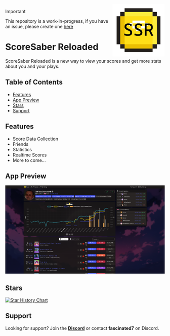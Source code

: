 <img src="./assets/logo.webp" alt="ScoreSaber Reloaded" width="165" align="right">

> [!IMPORTANT]
> This repository is a work-in-progress, if you have an issue, please create one <a href="https://github.com/RealFascinated/scoresaber-reloaded/issues/new">here</a>

# ScoreSaber Reloaded
ScoreSaber Reloaded is a new way to view your scores and get more stats about you and your plays.

## Table of Contents
- [Features](#features)
- [App Preview](#app-preview)
- [Stars](#stars)
- [Support](#support)

## Features
- Score Data Collection
- Friends
- Statistics
- Realtime Scores
- More to come...


## App Preview

![preview](./projects/website/public/assets/home/app-preview.png)

## Stars
[![Star History Chart](https://api.star-history.com/svg?repos=RealFascinated/scoresaber-reloaded&type=Timeline)](https://star-history.com/#RealFascinated/scoresaber-reloaded&Timeline)

## Support
Looking for support? Join the [**Discord**](https://discord.gg/kmNfWGA4A8) or contact **fascinated7** on Discord.